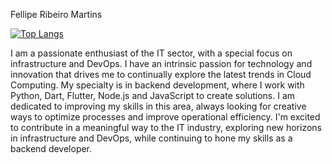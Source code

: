 Fellipe Ribeiro Martins

[![Top Langs](https://github-readme-stats.vercel.app/api/top-langs/?username=Fellipexm&layout=donut-vertical)](https://github.com/Fellipexm/github-readme-stats)

I am a passionate enthusiast of the IT sector, with a special focus on infrastructure and DevOps. I have an intrinsic passion for technology and innovation that drives me to continually explore the latest trends in Cloud Computing. My specialty is in backend development, where I work with Python, Dart, Flutter, Node.js and JavaScript to create solutions. I am dedicated to improving my skills in this area, always looking for creative ways to optimize processes and improve operational efficiency. I'm excited to contribute in a meaningful way to the IT industry, exploring new horizons in infrastructure and DevOps, while continuing to hone my skills as a backend developer.

